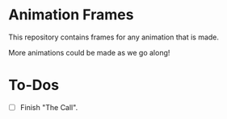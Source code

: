 # Animation Frames
This repository contains frames for any animation that is made.

More animations could be made as we go along!

# To-Dos
* [ ] Finish "The Call".
